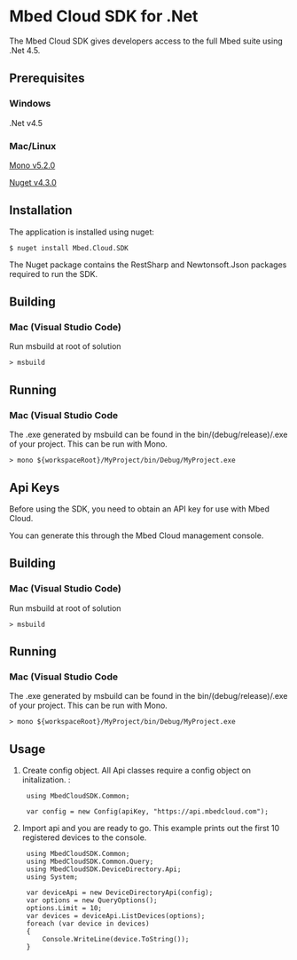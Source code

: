 # Mbed Cloud SDK for .Net

The Mbed Cloud SDK gives developers access to the full Mbed suite using .Net 4.5.

## Prerequisites

### Windows

.Net v4.5

### Mac/Linux

[Mono v5.2.0](http://www.mono-project.com/download/)

[Nuget v4.3.0](https://docs.microsoft.com/en-us/nuget/tools/nuget-exe-cli-reference)

## Installation

The application is installed using nuget:

    $ nuget install Mbed.Cloud.SDK
    
The Nuget package contains the RestSharp and Newtonsoft.Json packages required to run the SDK.

## Building

### Mac (Visual Studio Code)

Run msbuild at root of solution

    > msbuild

## Running

### Mac (Visual Studio Code

The .exe generated by msbuild can be found in the bin/(debug/release)/<project-name>.exe of your project. This can be run with Mono.

    > mono ${workspaceRoot}/MyProject/bin/Debug/MyProject.exe
    
## Api Keys

Before using the SDK, you need to obtain an API key for use with Mbed Cloud.

You can generate this through the Mbed Cloud management console.

## Building

### Mac (Visual Studio Code)

Run msbuild at root of solution

    > msbuild

## Running

### Mac (Visual Studio Code

The .exe generated by msbuild can be found in the bin/(debug/release)/<project-name>.exe of your project. This can be run with Mono.

    > mono ${workspaceRoot}/MyProject/bin/Debug/MyProject.exe

## Usage

1. Create config object. All Api classes require a config object on initalization. :

        using MbedCloudSDK.Common;

        var config = new Config(apiKey, "https://api.mbedcloud.com");

2. Import api and you are ready to go. This example prints out the first 10 registered devices to the console. 

        using MbedCloudSDK.Common;
        using MbedCloudSDK.Common.Query;
        using MbedCloudSDK.DeviceDirectory.Api;
        using System;

        var deviceApi = new DeviceDirectoryApi(config);
        var options = new QueryOptions();
        options.Limit = 10;
        var devices = deviceApi.ListDevices(options);
        foreach (var device in devices)
        {
            Console.WriteLine(device.ToString());
        }
